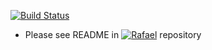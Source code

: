 [![Build Status](https://travis-ci.com/ferhatsahinkaya/rafael-twitter-streamer.svg?branch=master)](https://travis-ci.com/github/ferhatsahinkaya/rafael-twitter-streamer)

* Please see README in [![Rafael](https://github.com/ferhatsahinkaya/rafael)](https://github.com/ferhatsahinkaya/rafael) repository 